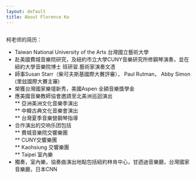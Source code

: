 ```yaml
---
layout: default
title: About Florence Ko
---
```


<img src="{{ '/assets/img/piano.jpg' | prepend: site.baseurl }}" alt="">

柯老师的简历：

* Taiwan National University of the Arts 台灣國立藝術大學  
* 赴美國費城音樂院研究，及紐約市立大學CUNY音樂研究所修鋼琴演奏，並在紐約大學音樂院博士  班研習.藝術家演奏文憑  
* 師事Susan Starr（柴可夫斯基國際大賽評審）， Paul Rutman， Abby Simon (里玆國際大賽主審)
* 榮獲台灣國家樂壇新秀，美國Aspen 全額音樂獎學金  
* 應美國音樂教師協會邀請至北美洲巡迴演出  
** 亞洲美洲文化音樂季演出  
** 中韓古典文化音樂會演出  
** 台灣夏季音樂營鋼琴指導  
* 合作演出的交响乐团包括  
** 費城音樂院交響樂團  
** CUNY交響樂團  
** Kaohsiung 交響樂團  
** Taipei 室內樂  
* 獨奏，室內樂，協奏曲演出地點包括紐約林肯中心，甘迺迪音樂廳，台灣國家音樂廳，日本CNN  